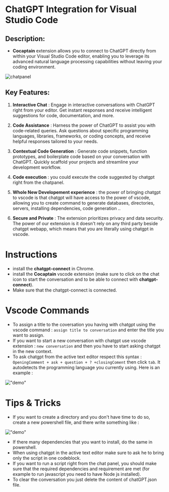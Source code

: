 # ChatGPT Integration for Visual Studio Code

## Description:

- **Cocaptain** extension allows you to connect to ChatGPT directly from within your Visual Studio Code editor, enabling you to leverage its advanced natural language processing capabilities without leaving your coding environment.

![chatpanel](https://github.com/Ayyoub-ESSADEQ/cocaptain/blob/main/screenshots/chat-panel-demo.gif?raw=true)

## Key Features:

1. **Interactive Chat** : Engage in interactive conversations with ChatGPT right from your editor. Get instant responses and receive intelligent suggestions for code, documentation, and more.

2. **Code Assistance** : Harness the power of ChatGPT to assist you with code-related queries. Ask questions about specific programming languages, libraries, frameworks, or coding concepts, and receive helpful responses tailored to your needs.

3. **Contextual Code Generation** : Generate code snippets, function prototypes, and boilerplate code based on your conversation with ChatGPT. Quickly scaffold your projects and streamline your development workflow.

4. **Code execution** : you could execute the code suggested by chatgpt right from the chatpanel.

5. **Whole New Developement experience** : the power of bringing chatgpt to vscode is that chatgpt will have access to the power of vscode, allowing you to create command to generate databases, directories, servers, installing dependencies, code generation .. 

7. **Secure and Private** : The extension prioritizes privacy and data security. The power of our extension is it doesn't rely on any third party beside chatgpt webapp, which means that you are literally using chatgpt in vscode.

# Instructions
- install the **chatgpt-connect** in Chrome.
- install the **Cocaptain** vscode extension (make sure to click on the chat icon to start the conversation and to be able to connect with **chatgpt-connect**).
- Make sure that the chatgpt-connect is connected.

# Vscode Commands 
- To assign a title to the coversation you having with chatgpt using the vscode command : `assign title to conversation` and enter the title you want to assign.
- If you want to start a new conversation with chatgpt use vscode extension : `new conversation` and then you have to start asking chatgpt in the new context.
- To ask chatgpt from the active text editor respect this syntax : `OpeningComment + ask + question + ? +closingComent` then click `tab`. It autodetects the programming language you currently using. Here is an example : 

!["demo"](https://github.com/Ayyoub-ESSADEQ/cocaptain/blob/main/screenshots/python-demo.gif?raw=true)

# Tips & Tricks 
- If you want to create a directory and you don't have time to do so, create a new powershell file, and there write something like : 

!["demo"](https://github.com/Ayyoub-ESSADEQ/cocaptain/blob/main/screenshots/powershell-demo.gif?raw=true)


- If there many dependencies that you want to install, do the same in powershell.
- When using chatgpt in the active text editor make sure to ask he to bring only the script in one codeblock.
- If you want to run a script right from the chat panel, you should make sure that the required dependencies and requirement are met (for example to run javascript you need to have Node js installed).
- To clear the conversation you just delete the content of chatGPT.json file.